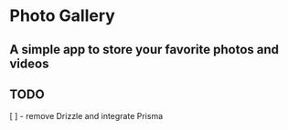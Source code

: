 # Photo Gallery

## A simple app to store your favorite photos and videos

## TODO

[ ] - remove Drizzle and integrate Prisma
